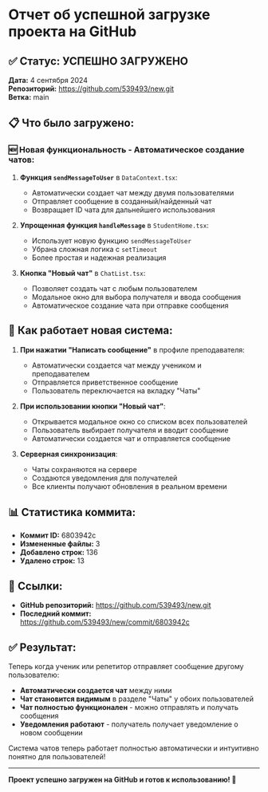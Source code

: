 # Отчет об успешной загрузке проекта на GitHub

## ✅ Статус: УСПЕШНО ЗАГРУЖЕНО

**Дата:** 4 сентября 2024  
**Репозиторий:** https://github.com/539493/new.git  
**Ветка:** main

## 📋 Что было загружено:

### 🆕 Новая функциональность - Автоматическое создание чатов:

1. **Функция `sendMessageToUser`** в `DataContext.tsx`:
   - Автоматически создает чат между двумя пользователями
   - Отправляет сообщение в созданный/найденный чат
   - Возвращает ID чата для дальнейшего использования

2. **Упрощенная функция `handleMessage`** в `StudentHome.tsx`:
   - Использует новую функцию `sendMessageToUser`
   - Убрана сложная логика с `setTimeout`
   - Более простая и надежная реализация

3. **Кнопка "Новый чат"** в `ChatList.tsx`:
   - Позволяет создать чат с любым пользователем
   - Модальное окно для выбора получателя и ввода сообщения
   - Автоматическое создание чата при отправке сообщения

## 🚀 Как работает новая система:

1. **При нажатии "Написать сообщение"** в профиле преподавателя:
   - Автоматически создается чат между учеником и преподавателем
   - Отправляется приветственное сообщение
   - Пользователь переключается на вкладку "Чаты"

2. **При использовании кнопки "Новый чат"**:
   - Открывается модальное окно со списком всех пользователей
   - Пользователь выбирает получателя и вводит сообщение
   - Автоматически создается чат и отправляется сообщение

3. **Серверная синхронизация**:
   - Чаты сохраняются на сервере
   - Создаются уведомления для получателей
   - Все клиенты получают обновления в реальном времени

## 📊 Статистика коммита:

- **Коммит ID:** 6803942c
- **Измененные файлы:** 3
- **Добавлено строк:** 136
- **Удалено строк:** 13

## 🔗 Ссылки:

- **GitHub репозиторий:** https://github.com/539493/new.git
- **Последний коммит:** https://github.com/539493/new/commit/6803942c

## ✅ Результат:

Теперь когда ученик или репетитор отправляет сообщение другому пользователю:
- **Автоматически создается чат** между ними
- **Чат становится видимым** в разделе "Чаты" у обоих пользователей  
- **Чат полностью функционален** - можно отправлять и получать сообщения
- **Уведомления работают** - получатель получает уведомление о новом сообщении

Система чатов теперь работает полностью автоматически и интуитивно понятно для пользователей!

---

**Проект успешно загружен на GitHub и готов к использованию! 🎉**
